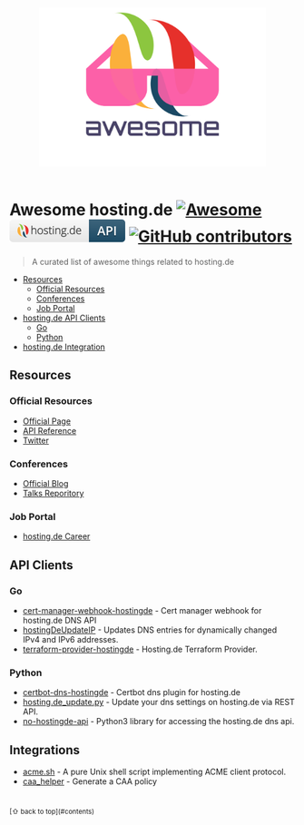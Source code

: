 <p align="center">
  <br>
  <a href="https://hosting.de" target="_blank" rel="noopener noreferrer">
    <img width="400" src="./assets/hostingde-awesome.svg" alt="logo of awesome-hosting.de repository">
  </a>
  <br>
  <br>
</p>

<!-- Used for the "back to top" links within the document -->
<div id="contents"></div>

# Awesome hosting.de [![Awesome](https://cdn.rawgit.com/sindresorhus/awesome/d7305f38d29fed78fa85652e3a63e154dd8e8829/media/badge.svg)](https://github.com/sindresorhus/awesome) [![Awesome](./assets/hostingde-api.svg)](https://github.com/topics/hostingde) [![GitHub contributors](https://img.shields.io/github/contributors-anon/hosting-de/awesome-hosting.de)](https://github.com/hosting-de/awesome-hosting.de/graphs/contributors)

> A curated list of awesome things related to hosting.de

- [Resources](#resources)
  - [Official Resources](#official-resources)
  - [Conferences](#conferences)
  - [Job Portal](#job-portal)
- [hosting.de API Clients](#hostingde-api-clients)
  - [Go](#go)
  - [Python](#python)
- [hosting.de Integration](#hostingde-integration)

## Resources

### Official Resources

- [Official Page](https://hosting.de/)
- [API Reference](https://hosting.de/api/)
- [Twitter](https://twitter.com/hostingde/)

### Conferences

- [Official Blog](https://www.hosting.de/messetagebuch/)
- [Talks Reporitory](https://github.com/hosting-de-labs/talks/)

### Job Portal

- [hosting.de Career](https://www.hosting.de/karriere/)

## API Clients

### Go

- [cert-manager-webhook-hostingde](https://github.com/Uniscon/cert-manager-webhook-hostingde/) - Cert manager webhook for hosting.de DNS API
- [hostingDeUpdateIP](https://github.com/HarrPerson/hostingDeUpdateIP/) - Updates DNS entries for dynamically changed IPv4 and IPv6 addresses.
- [terraform-provider-hostingde](https://github.com/martinhoefling/terraform-provider-hostingde) - Hosting.de Terraform Provider.

### Python

- [certbot-dns-hostingde](https://github.com/initit/certbot-dns-hostingde/) - Certbot dns plugin for hosting.de
- [hosting.de_update.py](https://github.com/lemo/hosting.de_update.py/) - Update your dns settings on hosting.de via REST API.
- [no-hostingde-api](https://github.com/DimeOne/no-hostingde-api/) - Python3 library for accessing the hosting.de dns api.

## Integrations

- [acme.sh](https://github.com/acmesh-official/acme.sh/) - A pure Unix shell script implementing ACME client protocol.
- [caa_helper](https://github.com/SSLMate/caa_helper) - Generate a CAA policy

<br>
<sub>[⇧ back to top](#contents)</sub>
